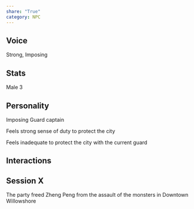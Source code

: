 ```yaml
---
share: "True"
category: NPC
---
```


## Voice

Strong, Imposing
## Stats

Male 3
## Personality

Imposing Guard captain

Feels strong sense of duty to protect the city

Feels inadequate to protect the city with the current guard
## Interactions

## Session X

The party freed Zheng Peng from the assault of the monsters in Downtown WiIlowshore
